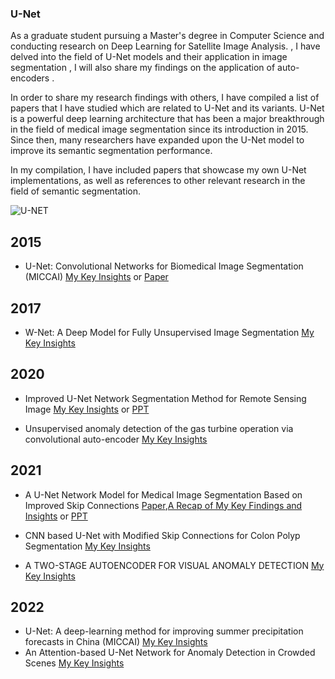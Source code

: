 ### U-Net



As a graduate student pursuing a Master's degree in Computer Science and conducting research on Deep Learning for Satellite Image Analysis. , I have delved into the field of U-Net models and their application in image segmentation , I will also share my findings on the application of auto-encoders . 

In order to share my research findings with others, I have compiled a list of papers that I have studied which are related to U-Net and its variants. U-Net is a powerful deep learning architecture that has been a major breakthrough in the field of medical image segmentation since its introduction in 2015. Since then, many researchers have expanded upon the U-Net model to improve its semantic segmentation performance.

In my compilation, I have included papers that showcase my own U-Net implementations, as well as references to other relevant research in the field of semantic segmentation.

![U-NET](https://user-images.githubusercontent.com/51711008/229861742-e4e08cf8-6acc-4a2d-92e8-d0efbdce1723.png) 



## 2015


 * U-Net: Convolutional Networks for Biomedical Image Segmentation (MICCAI) [My Key Insights](https://github.com/iamismaill/UNet/tree/main/2015) or [Paper](https://arxiv.org/abs/1505.04597) 

## 2017

 * W-Net: A Deep Model for Fully Unsupervised Image Segmentation [My Key Insights](https://github.com/iamismaill/UNet/tree/main/W-NET) 

## 2020

 * Improved U-Net Network Segmentation Method for Remote Sensing Image [My Key Insights](https://github.com/iamismaill/UNet/blob/main/2020/Improved%20UNet%20Network%20Segmentatic%20for%20remote%20sensign%20image.pdf) or [PPT](https://github.com/iamismaill/UNet/blob/main/2020/My%20Key%20findings.pptx) 

*  Unsupervised anomaly detection of the gas turbine operation via convolutional auto-encoder [My Key Insights](https://github.com/iamismaill/UNet/tree/main/Unsupervised%20anomaly%20detection%20of%20the%20gas%20turbine_operation_%20via_convolutional_%20auto-encoder) 

## 2021

 * A U-Net Network Model for Medical Image Segmentation Based on Improved Skip Connections [Paper](https://ieeexplore.ieee.org/document/9724086),[A Recap of My Key Findings and Insights]( https://github.com/iamismaill/UNet/blob/main/2021/A_U-Net_Network_Model_for_Medical_Image_Segmentation_Based_on_Improved_Skip_Connections.pdf ) or  [PPT](https://github.com/iamismaill/UNet/blob/main/2021/Extracting%20Key%20Insights%20from%20A%20U-Net%20Network%20Model%20for%20Medical%20Image%20Segmentation%20Based%20on%20Improved%20Skip%20Connections:%20A%20Summary%20of%20Key%20Takeaways.pptx)

* CNN based U-Net with Modified Skip Connections for Colon Polyp Segmentation [My Key Insights](https://github.com/iamismaill/UNet/tree/main/CNN%20based%20U-Net%20with%20Modified%20Skip%20Connections%20for%20Colon_Polyp%20Segmentation)

* A TWO-STAGE AUTOENCODER FOR VISUAL ANOMALY DETECTION [My Key Insights](https://github.com/iamismaill/UNet/tree/main/A_Two-Stage_Autoencoder_For_Visual_Anomaly_Detection) 
## 2022
* U-Net: A deep-learning method for improving summer precipitation
forecasts in China (MICCAI) [My Key Insights](https://github.com/iamismaill/UNet/tree/main/U-Net:%20A%20deep-learning%20method%20for%20improving%20summer%20precipitation_forecasts%20in%20China)  
* An Attention-based U-Net Network for Anomaly Detection in Crowded Scenes [My Key Insights](https://github.com/iamismaill/UNet/tree/main/An_Attention-based_U-Net_Network_for_Anomaly_Detection_in_Crowded_Scenes) 


